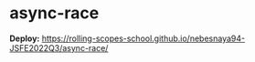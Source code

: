 # async-race

**Deploy:** https://rolling-scopes-school.github.io/nebesnaya94-JSFE2022Q3/async-race/
